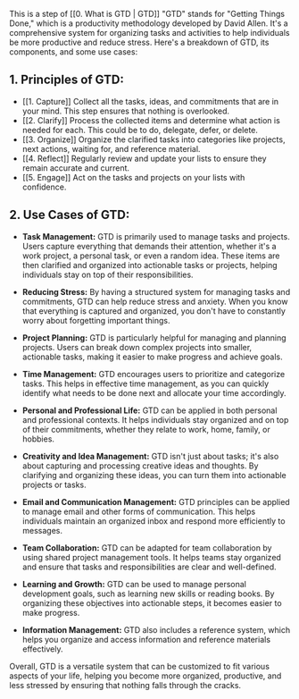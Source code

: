 This is a step of [[0. What is GTD | GTD]]
"GTD" stands for "Getting Things Done," which is a productivity methodology developed by David Allen. It's a comprehensive system for organizing tasks and activities to help individuals be more productive and reduce stress. Here's a breakdown of GTD, its components, and some use cases:

## **1. Principles of GTD:**

- [[1. Capture]] Collect all the tasks, ideas, and commitments that are in your mind. This step ensures that nothing is overlooked.
- [[2. Clarify]] Process the collected items and determine what action is needed for each. This could be to do, delegate, defer, or delete.
- [[3. Organize]] Organize the clarified tasks into categories like projects, next actions, waiting for, and reference material.
- [[4. Reflect]]  Regularly review and update your lists to ensure they remain accurate and current.
- [[5. Engage]] Act on the tasks and projects on your lists with confidence.

## **2. Use Cases of GTD:**

- **Task Management:** GTD is primarily used to manage tasks and projects. Users capture everything that demands their attention, whether it's a work project, a personal task, or even a random idea. These items are then clarified and organized into actionable tasks or projects, helping individuals stay on top of their responsibilities.
    
- **Reducing Stress:** By having a structured system for managing tasks and commitments, GTD can help reduce stress and anxiety. When you know that everything is captured and organized, you don't have to constantly worry about forgetting important things.
    
- **Project Planning:** GTD is particularly helpful for managing and planning projects. Users can break down complex projects into smaller, actionable tasks, making it easier to make progress and achieve goals.
    
- **Time Management:** GTD encourages users to prioritize and categorize tasks. This helps in effective time management, as you can quickly identify what needs to be done next and allocate your time accordingly.
    
- **Personal and Professional Life:** GTD can be applied in both personal and professional contexts. It helps individuals stay organized and on top of their commitments, whether they relate to work, home, family, or hobbies.
    
- **Creativity and Idea Management:** GTD isn't just about tasks; it's also about capturing and processing creative ideas and thoughts. By clarifying and organizing these ideas, you can turn them into actionable projects or tasks.
    
- **Email and Communication Management:** GTD principles can be applied to manage email and other forms of communication. This helps individuals maintain an organized inbox and respond more efficiently to messages.
    
- **Team Collaboration:** GTD can be adapted for team collaboration by using shared project management tools. It helps teams stay organized and ensure that tasks and responsibilities are clear and well-defined.
    
- **Learning and Growth:** GTD can be used to manage personal development goals, such as learning new skills or reading books. By organizing these objectives into actionable steps, it becomes easier to make progress.
    
- **Information Management:** GTD also includes a reference system, which helps you organize and access information and reference materials effectively.
    

Overall, GTD is a versatile system that can be customized to fit various aspects of your life, helping you become more organized, productive, and less stressed by ensuring that nothing falls through the cracks.